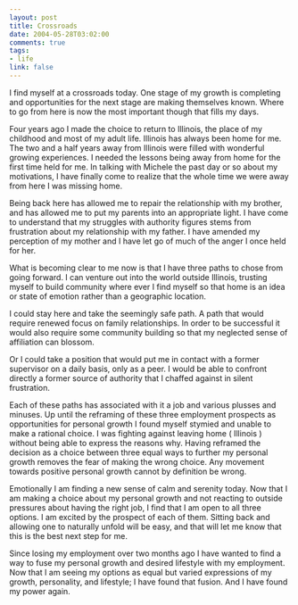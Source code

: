 ```yaml
--- 
layout: post
title: Crossroads
date: 2004-05-28T03:02:00
comments: true
tags:
- life
link: false
---
```

I find myself at a crossroads today. One stage of my growth is completing and opportunities for the next stage are making themselves known. Where to go from here is now the most important though that fills my days.

Four years ago I made the choice to return to Illinois, the place of my childhood and most of my adult life. Illinois has always been home for me. The two and a half years away from Illinois were filled with wonderful growing experiences. I needed the lessons being away from home for the first time held for me. In talking with Michele the past day or so about my motivations, I have finally come to realize that the whole time we were away from here I was missing home.

Being back here has allowed me to repair the relationship with my brother, and has allowed me to put my parents into an appropriate light. I have come to understand that my struggles with authority figures stems from frustration about my relationship with my father. I have amended my perception of my mother and I have let go of much of the anger I once held for her.

What is becoming clear to me now is that I have three paths to chose from going forward. I can venture out into the world outside Illinois, trusting myself to build community where ever I find myself so that home is an idea or state of emotion rather than a geographic location.

I could stay here and take the seemingly safe path. A path that would require renewed focus on family relationships. In order to be successful it would also require some community building so that my neglected sense of affiliation can blossom.

Or I could take a position that would put me in contact with a former supervisor on a daily basis, only as a peer. I would be able to confront directly a former source of authority that I chaffed against in silent frustration.

Each of these paths has associated with it a job and various plusses and minuses. Up until the reframing of these three employment prospects as opportunities for personal growth I found myself stymied and unable to make a rational choice. I was fighting against leaving home ( Illinois ) without being able to express the reasons why. Having reframed the decision as a choice between three equal ways to further my personal growth removes the fear of making the wrong choice. Any movement towards positive personal growth cannot by definition be wrong.

Emotionally I am finding a new sense of calm and serenity today. Now that I am making a choice about my personal growth and not reacting to outside pressures about having the right job, I find that I am open to all three options. I am excited by the prospect of each of them. Sitting back and allowing one to naturally unfold will be easy, and that will let me know that this is the best next step for me.

Since losing my employment over two months ago I have wanted to find a way to fuse my personal growth and desired lifestyle with my employment. Now that I am seeing my options as equal but varied expressions of my growth, personality, and lifestyle; I have found that fusion. And I have found my power again.
